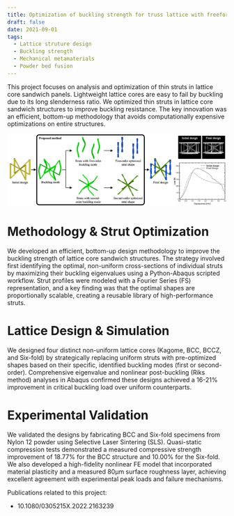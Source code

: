```yaml
---
title: Optimization of buckling strength for truss lattice with freeform cross-sections
draft: false
date: 2021-09-01
tags:
  - Lattice struture design
  - Buckling strength
  - Mechanical metamaterials
  - Powder bed fusion
---
```


This project focuses on analysis and optimization of thin struts in lattice core sandwich panels. Lightweight lattice cores are easy to fail by buckling due to its long slenderness ratio. We optimized thin struts in lattice core sandwich structures to improve buckling resistance. The key innovation was an efficient, bottom-up methodology that avoids computationally expensive optimizations on entire structures.

![Project Graphic Abstract](featured.jpg "Project Graphic Abstract")

# Methodology & Strut Optimization
We developed an efficient, bottom-up design methodology to improve the buckling strength of lattice core sandwich structures. The strategy involved first identifying the optimal, non-uniform cross-sections of individual struts by maximizing their buckling eigenvalues using a Python-Abaqus scripted workflow. Strut profiles were modeled with a Fourier Series (FS) representation, and a key finding was that the optimal shapes are proportionally scalable, creating a reusable library of high-performance struts.

# Lattice Design & Simulation
We designed four distinct non-uniform lattice cores (Kagome, BCC, BCCZ, and Six-fold) by strategically replacing uniform struts with pre-optimized shapes based on their specific, identified buckling modes (first or second-order). Comprehensive eigenvalue and nonlinear post-buckling (Riks method) analyses in Abaqus confirmed these designs achieved a 16-21% improvement in critical buckling load over uniform counterparts.

# Experimental Validation
We validated the designs by fabricating BCC and Six-fold specimens from Nylon 12 powder using Selective Laser Sintering (SLS). Quasi-static compression tests demonstrated a measured compressive strength improvement of 18.77% for the BCC structure and 10.00% for the Six-fold. We also developed a high-fidelity nonlinear FE model that incorporated material plasticity and a measured 80µm surface roughness layer, achieving excellent agreement with experimental peak loads and failure mechanisms.





Publications related to this project:
- 10.1080/0305215X.2022.2163239


<!--more-->
